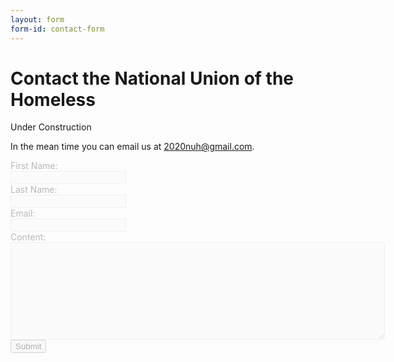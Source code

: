 ```yaml
---
layout: form
form-id: contact-form
---
```


Contact the National Union of the Homeless
==========================================

<span class="construction">
<i class="fas fa-wrench"></i> Under Construction <i class="fas fa-wrench"></i>
</span>

In the mean time you can email us at <a href="mailto:2020nuh@gmail.com">2020nuh@gmail.com</a>.

<form style="opacity:30%;" id="contact-form">
  <label for="fname">First Name:</label><br>
  <input type="text" id="fname" name="fname" disabled><br>
  <label for="lname">Last Name:</label><br>
  <input type="text" id="lname" name="lname" disabled><br>
  <label for="email">Email:</label><br>
  <input type="text" id="email" name="email" disabled><br>
  <label for="content">Content:</label><br>
  <textarea name="content" rows="10" cols="72" disabled></textarea><br>
  <button>Submit</button>
  <!-- <button class="g-recaptcha" -->
  <!--         data-sitekey="6LetGwQaAAAAAHWY2Wuv469KoCvz_Fn0pm868xfe" -->
  <!--         data-callback='onSubmit' -->
  <!--         data-action='submit'>Submit</button> -->
</form>
